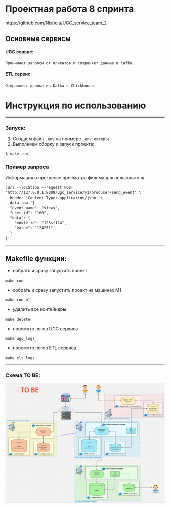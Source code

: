 # Проектная работа 8 спринта
https://github.com/Nishela/UGC_service_team_2

## Основные сервисы 
#### UGC сервис:
    Принимает запросы от клиентов и сохраняет данные в Kafka.
#### ETL сервис:
    Отправляет данные из Kafka в CLickhouse.



# Инструкция по использованию

---
### Запуск:
1. Создаем файл `.env` на примере `.env.example`
2. Выполняем сборку и запуск проекта:
```shell
$ make run
```

### Пример запроса

Информация о прогрессе просмотра фильма для пользователя:
```shell
curl --location --request POST 'http://127.0.0.1:8000/ugc_service/v1/producer/send_event' \
--header 'Content-Type: application/json' \
--data-raw '{
  "event_name": "views",
  "user_id": "100",
  "data": {
    "movie_id": "123sf124",
    "value": "124251"
  }
}'
```


---
## Makefile функции: 

- собрать и сразу запустить проект
```shell
make run
```
- собрать и сразу запустить проект на машинах M1
```shell
make run_m1
```
- удалить все контейнеры
```shell
make delete
```
- просмотр логов UGC сервиса
```shell
make ugc_logs
```
- просмотр логов ETL сервиса
```shell
make elt_logs
```
---

### Схема TO BE: 
![img.png](schema.png)
